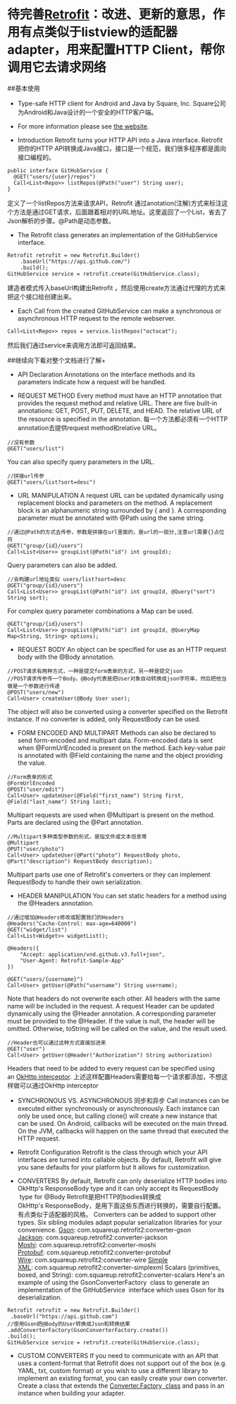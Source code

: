 待完善[Retrofit](https://github.com/square/retrofit)：改进、更新的意思，作用有点类似于listview的适配器adapter，用来配置HTTP Client，帮你调用它去请求网络
==========================

##基本使用
- Type-safe HTTP client for Android and Java by Square, Inc.
Square公司为Android和Java设计的一个安全的HTTP客户端。
- For more information please see [the website](http://square.github.io/retrofit/).

- Introduction
Retrofit turns your HTTP API into a Java interface.
Retrofit 把你的HTTP API转换成Java接口，接口是一个规范，我们很多程序都是面向接口编程的。
```
public interface GitHubService {
  @GET("users/{user}/repos")
  Call<List<Repo>> listRepos(@Path("user") String user);
}
```
定义了一个listRepos方法来请求API，Retrofit 通过anotation(注解)方式来标注这个方法是通过GET请求，后面跟着相对的URL地址。这里返回了一个List<Repo>，省去了Json解析的步骤。@Path是动态参数。

- The Retrofit class generates an implementation of the GitHubService interface.
```
Retrofit retrofit = new Retrofit.Builder()
    .baseUrl("https://api.github.com/")
    .build();
GitHubService service = retrofit.create(GitHubService.class);
```
建造者模式传入baseUrl构建出Retrofit ，然后使用create方法通过代理的方式来把这个接口给创建出来。

- Each Call from the created GitHubService can make a synchronous or asynchronous HTTP request to the remote webserver.
```
Call<List<Repo>> repos = service.listRepos("octocat");
```
然后我们通过service来调用方法即可返回结果。

##继续向下看对整个文档进行了解+
- API Declaration
Annotations on the interface methods and its parameters indicate how a request will be handled.

- REQUEST METHOD
Every method must have an HTTP annotation that provides the request method and relative URL. There are five built-in annotations: GET, POST, PUT, DELETE, and HEAD. The relative URL of the resource is specified in the annotation.
每一个方法都必须有一个HTTP annotation去提供request method和relative URL。
```
//没有参数
@GET("users/list")
```
You can also specify query parameters in the URL.
```
//拼接url传参
@GET("users/list?sort=desc")
```
- URL MANIPULATION
A request URL can be updated dynamically using replacement blocks and parameters on the method. A replacement block is an alphanumeric string surrounded by { and }. A corresponding parameter must be annotated with @Path using the same string.
```
//通过@Path的方式去传参，参数是拼接在url里面的，是url的一部分,注意url需要{}占位符
@GET("group/{id}/users")
Call<List<User>> groupList(@Path("id") int groupId);
```
Query parameters can also be added.
```
//会构建url地址类似 users/list?sort=desc
@GET("group/{id}/users")
Call<List<User>> groupList(@Path("id") int groupId, @Query("sort") String sort);
```
For complex query parameter combinations a Map can be used.
```
@GET("group/{id}/users")
Call<List<User>> groupList(@Path("id") int groupId, @QueryMap Map<String, String> options);
```

- REQUEST BODY
An object can be specified for use as an HTTP request body with the @Body annotation.
```
//POST请求有两种方式，一种是提交form表单的方式，另一种是提交json
//POST请求传参传一个Body。@Body代表是把User对象自动转换成json字符串，然后把他当做是一个参数进行传递
@POST("users/new")
Call<User> createUser(@Body User user);
```
The object will also be converted using a converter specified on the Retrofit instance. If no converter is added, only RequestBody can be used.

- FORM ENCODED AND MULTIPART
Methods can also be declared to send form-encoded and multipart data.
Form-encoded data is sent when @FormUrlEncoded is present on the method. Each key-value pair is annotated with @Field containing the name and the object providing the value.
```
//Form表单的形式
@FormUrlEncoded
@POST("user/edit")
Call<User> updateUser(@Field("first_name") String first, @Field("last_name") String last);
```
Multipart requests are used when @Multipart is present on the method. Parts are declared using the @Part annotation.
```
//Multipart多种类型参数的形式，是指文件或文本信息等
@Multipart
@PUT("user/photo")
Call<User> updateUser(@Part("photo") RequestBody photo, @Part("description") RequestBody description);
```
Multipart parts use one of Retrofit's converters or they can implement RequestBody to handle their own serialization.

- HEADER MANIPULATION
You can set static headers for a method using the @Headers annotation.
```
//通过增加@Headers修改或配置我们的Headers
@Headers("Cache-Control: max-age=640000")
@GET("widget/list")
Call<List<Widget>> widgetList();
```
```
@Headers({
    "Accept: application/vnd.github.v3.full+json",
    "User-Agent: Retrofit-Sample-App"
})
```
```
@GET("users/{username}")
Call<User> getUser(@Path("username") String username);
```
Note that headers do not overwrite each other. All headers with the same name will be included in the request.
A request Header can be updated dynamically using the @Header annotation. A corresponding parameter must be provided to the @Header. If the value is null, the header will be omitted. Otherwise, toString will be called on the value, and the result used.
```
//Header也可以通过这种方式直接加进来
@GET("user")
Call<User> getUser(@Header("Authorization") String authorization)
```
Headers that need to be added to every request can be specified using an [OkHttp interceptor](https://github.com/square/okhttp/wiki/Interceptors).
上述这样配置Headers需要给每一个请求都添加，不想这样做可以通过OkHttp interceptor


- SYNCHRONOUS VS. ASYNCHRONOUS
同步和异步
Call instances can be executed either synchronously or asynchronously. Each instance can only be used once, but calling clone() will create a new instance that can be used.
On Android, callbacks will be executed on the main thread. On the JVM, callbacks will happen on the same thread that executed the HTTP request.


- Retrofit Configuration
Retrofit is the class through which your API interfaces are turned into callable objects. By default, Retrofit will give you sane defaults for your platform but it allows for customization.

- CONVERTERS
By default, Retrofit can only deserialize HTTP bodies into OkHttp's ResponseBody type and it can only accept its RequestBody
 type for @Body
Retrofit是把HTTP的bodies转换成OkHttp's ResponseBody，是用下面这些东西进行转换的，需要自行配置。有点类似于适配器的风格。
Converters can be added to support other types. Six sibling modules adapt popular serialization libraries for your convenience.
[Gson](https://github.com/google/gson): com.squareup.retrofit2:converter-gson
[Jackson](http://wiki.fasterxml.com/JacksonHome): com.squareup.retrofit2:converter-jackson
[Moshi](https://github.com/square/moshi/): com.squareup.retrofit2:converter-moshi
[Protobuf](https://developers.google.com/protocol-buffers/): com.squareup.retrofit2:converter-protobuf
[Wire](https://github.com/square/wire): com.squareup.retrofit2:converter-wire
[Simple XML](http://simple.sourceforge.net/): com.squareup.retrofit2:converter-simplexml
Scalars (primitives, boxed, and String): com.squareup.retrofit2:converter-scalars
Here's an example of using the GsonConverterFactory
 class to generate an implementation of the GitHubService
 interface which uses Gson for its deserialization.
```
Retrofit retrofit = new Retrofit.Builder()
 .baseUrl("https://api.github.com") 
//使用Gson把@Body的User转换成Json和转换结果
.addConverterFactory(GsonConverterFactory.create()) 
.build();
GitHubService service = retrofit.create(GitHubService.class);
```

- CUSTOM CONVERTERS
If you need to communicate with an API that uses a content-format that Retrofit does not support out of the box (e.g. YAML, txt, custom format) or you wish to use a different library to implement an existing format, you can easily create your own converter. Create a class that extends the [Converter.Factory
 class](https://github.com/square/retrofit/blob/master/retrofit/src/main/java/retrofit2/Converter.java) and pass in an instance when building your adapter.
